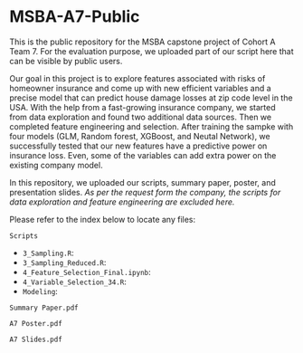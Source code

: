 # MSBA-A7-Public
This is the public repository for the MSBA capstone project of Cohort A Team 7. For the evaluation purpose, we uploaded part of our script here that can be visible by public users.

Our goal in this project is to explore features associated with risks of homeowner insurance and come up with new efficient variables and a precise model that can predict house damage losses at zip code level in the USA. With the help from a fast-growing insurance company, we started from data exploration and found two additional data sources. Then we completed feature engineering and selection. After training the sampke with four models (GLM, Random forest, XGBoost, and Neutal Network), we successfully tested that our new features have a predictive power on insurance loss. Even, some of the variables can add extra power on the existing company model.

In this repository, we uploaded our scripts, summary paper, poster, and presentation slides. 
*As per the request form the company, the scripts for data exploration and feature engineering are excluded here.*

Please refer to the index below to locate any files:

`Scripts`
* `3_Sampling.R`: 
* `3_Sampling_Reduced.R`:
* `4_Feature_Selection_Final.ipynb`:
* `4_Variable_Selection_34.R`: 
* `Modeling`:

`Summary Paper.pdf`

`A7 Poster.pdf`

`A7 Slides.pdf`

